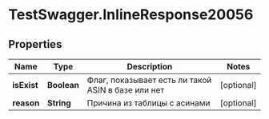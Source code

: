 # TestSwagger.InlineResponse20056

## Properties

Name | Type | Description | Notes
------------ | ------------- | ------------- | -------------
**isExist** | **Boolean** | Флаг, показывает есть ли такой ASIN в базе или нет | [optional] 
**reason** | **String** | Причина из таблицы с асинами | [optional] 


